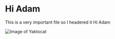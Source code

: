 # Hi Adam

This is a very important file so I headered it Hi Adam

![Image of Yaktocat](https://octodex.github.com/images/yaktocat.png)
